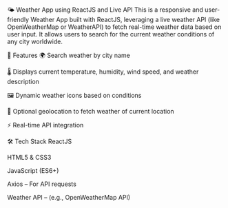 🌤️ Weather App using ReactJS and Live API
This is a responsive and user-friendly Weather App built with ReactJS, leveraging a live weather API (like OpenWeatherMap or WeatherAPI) to fetch real-time weather data based on user input. It allows users to search for the current weather conditions of any city worldwide.

🚀 Features
🌍 Search weather by city name

🌡️ Displays current temperature, humidity, wind speed, and weather description

🖼️ Dynamic weather icons based on conditions

📍 Optional geolocation to fetch weather of current location

⚡ Real-time API integration

🛠️ Tech Stack
ReactJS

HTML5 & CSS3

JavaScript (ES6+)

Axios – For API requests

Weather API – (e.g., OpenWeatherMap API)


